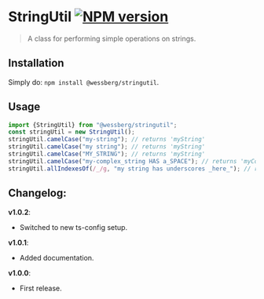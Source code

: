 # StringUtil [![NPM version][npm-image]][npm-url]
> A class for performing simple operations on strings.

## Installation
Simply do: `npm install @wessberg/stringutil`.

## Usage
```typescript
import {StringUtil} from "@wessberg/stringutil";
const stringUtil = new StringUtil();
stringUtil.camelCase("my-string"); // returns 'myString'
stringUtil.camelCase("my string"); // returns 'myString'
stringUtil.camelCase("MY_STRING"); // returns 'myString'
stringUtil.camelCase("my-complex_string HAS a_SPACE"); // returns 'myComplexStringHasASpace'
stringUtil.allIndexesOf(/_/g, "my string has underscores _here_"); // returns [26, 31]
```

## Changelog:

**v1.0.2**:

- Switched to new ts-config setup.

**v1.0.1**:

- Added documentation.

**v1.0.0**:

- First release.

[npm-url]: https://npmjs.org/package/@wessberg/stringutil
[npm-image]: https://badge.fury.io/js/@wessberg/stringutil.svg